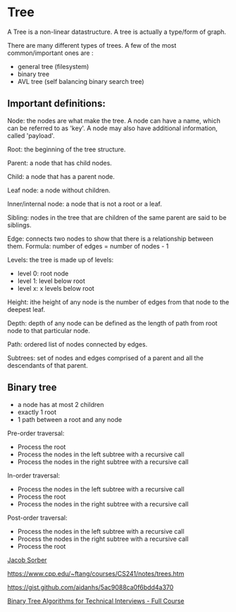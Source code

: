 # Tree

A Tree is a non-linear datastructure. A tree is actually a type/form of graph.

There are many different types of trees. A few of the most common/important ones are :
- general tree (filesystem)
- binary tree 
- AVL tree (self balancing binary search tree)

## Important definitions:

Node: the nodes are what make the tree. A node can have a name, which can be referred to as 'key'. A node may also have additional information, called 'payload'.

Root: the beginning of the tree structure.

Parent: a node that has child nodes.

Child: a node that has a parent node.

Leaf node: a node without children.

Inner/internal node: a node that is not a root or a leaf.

Sibling: nodes in the tree that are children of the same parent are said to be siblings.

Edge: connects two nodes to show that there is a relationship between them. Formula: number of edges = number of nodes - 1

Levels: the tree is made up of levels:
- level 0: root node
- level 1: level below root
- level x: x levels below root

Height: ithe height of any node is the number of edges from that node to the deepest leaf.

Depth: depth of any node can be defined as the length of path from root node to that particular node.

Path: ordered list of nodes connected by edges.

Subtrees: set of nodes and edges comprised of a parent and all the descendants of that parent.




## Binary tree

- a node has at most 2 children
- exactly 1 root
- 1 path between a root and any node

Pre-order traversal:
- Process the root
- Process the nodes in the left subtree with a recursive call
- Process the nodes in the right subtree with a recursive call

In-order traversal:
- Process the nodes in the left subtree with a recursive call
- Process the root
- Process the nodes in the right subtree with a recursive call

Post-order traversal:
- Process the nodes in the left subtree with a recursive call
- Process the nodes in the right subtree with a recursive call
- Process the root



[Jacob Sorber](https://www.youtube.com/watch?v=UbhlOk7vjVY)

https://www.cpp.edu/~ftang/courses/CS241/notes/trees.htm


https://gist.github.com/aidanhs/5ac9088ca0f6bdd4a370

[Binary Tree Algorithms for Technical Interviews - Full Course](https://www.youtube.com/watch?v=fAAZixBzIAI)